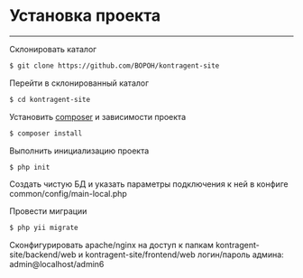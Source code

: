 # Установка проекта
---

Склонировать каталог
```sh
$ git clone https://github.com/BOPOH/kontragent-site
```

Перейти в склонированный каталог
```sh
$ cd kontragent-site
```

Установить [composer](https://getcomposer.org/doc/00-intro.md#installation-linux-unix-osx) и зависимости проекта
```sh
$ composer install
```

Выполнить инициализацию проекта
```sh
$ php init
```

Создать чистую БД и указать параметры подключения к ней в конфиге common/config/main-local.php

Провести миграции
```sh
$ php yii migrate
```

Сконфигурировать apache/nginx на доступ к папкам kontragent-site/backend/web и kontragent-site/frontend/web
логин/пароль админа: admin@localhost/admin6
